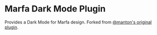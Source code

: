 # Marfa Dark Mode Plugin

Provides a Dark Mode for Marfa design. Forked from [@manton's original plugin](https://github.com/microdotblog/plugin-marfa-dark).